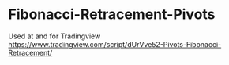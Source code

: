 # Fibonacci-Retracement-Pivots
Used at and for Tradingview
https://www.tradingview.com/script/dUrVve52-Pivots-Fibonacci-Retracement/
